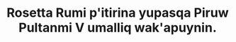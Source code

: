 ---
layout: quote
permalink: /qu/
langtag: qu
type: modern
script: Latn
langName: Runa Simi
englishLangName: Quechua
title: Rosetta Rumi p'itirina yupasqa Piruw Pultanmi V umalliq wak'apuynin.
quote: Kay wak'apuyninqa hieroglíficosninpi, demóticosninpi, chincha simi hinaptinpi wiña rumikuna qhiphukusqa, churasqaqa kanqa hatun, iskay ñiqin, kimsa ñiqin wamanikuna p'itirikuynin chakinwan Piruw Pultanmi V, wiñaypaqmi willka wamaninku.
reference: Rosetta Rumi p'itirina yupasqa Piruw Pultanmi V umalliq wak'apuynin, Ñ.J. 196, Britaniku Wasi.
imageAlt: Pultanmi V wajtayuq huch'uy wasin
selectAriaLabel: Simi akllay
buttonRandom: Maymanchá
direction: ltr
---